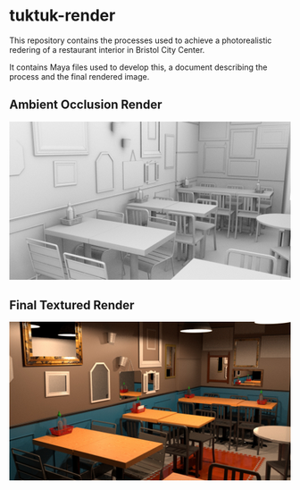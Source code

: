 # tuktuk-render
This repository contains the processes used to achieve a photorealistic redering of a restaurant interior in Bristol City Center.

It contains Maya files used to develop this, a document describing the process and the final rendered image.
## Ambient Occlusion Render
!["Ambient Occlusion Render" occlusion](TukTuckRender.png)

## Final Textured Render
!["Final Render" "The final render of Tuktuk"](finalRender.jpeg)

